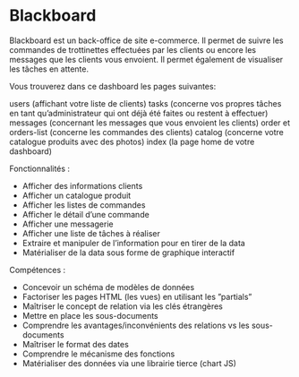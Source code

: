 # Blackboard
Blackboard est un back-office de site e-commerce. Il permet de suivre les commandes de trottinettes effectuées par les clients ou encore les messages que les clients vous envoient. Il permet également de visualiser les tâches en attente.

Vous trouverez dans ce dashboard les pages suivantes:

users (affichant votre liste de clients)
tasks (concerne vos propres tâches en tant qu’administrateur qui ont déjà été faites ou restent à effectuer)
messages (concernant les messages que vous envoient les clients)
order et orders-list (concerne les commandes des clients)
catalog (concerne votre catalogue produits avec des photos)
index (la page home de votre dashboard)

Fonctionnalités :

- Afficher des informations clients
- Afficher un catalogue produit
- Afficher les listes de commandes
- Afficher le détail d’une commande
- Afficher une messagerie
- Afficher une liste de tâches à réaliser
- Extraire et manipuler de l’information pour en tirer de la data
- Matérialiser de la data sous forme de graphique interactif

Compétences :

- Concevoir un schéma de modèles de données
- Factoriser les pages HTML (les vues) en utilisant les ”partials”
- Maîtriser le concept de relation via les clés étrangères
- Mettre en place les sous-documents
- Comprendre les avantages/inconvénients des relations vs les sous-documents
- Maîtriser le format des dates
- Comprendre le mécanisme des fonctions
- Matérialiser des données via une librairie tierce (chart JS)
